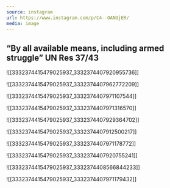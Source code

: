 ```yaml
---
source: instagram
url: https://www.instagram.com/p/C4--OANOjER/
media: image
---
```


## “By all available means, including armed struggle” UN Res 37/43

![[3332374415479025937_3332374407920955736]]

![[3332374415479025937_3332374407962772209]]

![[3332374415479025937_3332374407971107544]]

![[3332374415479025937_3332374407971316570]]

![[3332374415479025937_3332374407929364702]]

![[3332374415479025937_3332374407912500217]]

![[3332374415479025937_3332374407971178772]]

![[3332374415479025937_3332374407920755241]]

![[3332374415479025937_3332374408566844233]]

![[3332374415479025937_3332374407971179432]]

